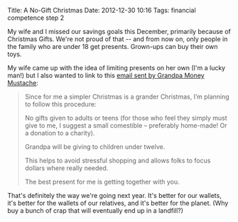 Title: A No-Gift Christmas
Date: 2012-12-30 10:16
Tags: financial competence step 2

My wife and I missed our savings goals this December, primarily because
of Christmas Gifts. We're not proud of that -- and from now on, only
people in the family who are under 18 get presents. Grown-ups can buy
their own toys.

My wife came up with the idea of limiting presents on her own (I'm a
lucky man!) but I also wanted to link to this [email sent by Grandpa
Money
Mustache](http://www.mrmoneymustache.com/2011/11/24/happy-thanksgiving-and-buy-nothing-day-and-month/):

> Since for me a simpler Christmas is a grander Christmas, I’m planning
> to follow this procedure:
>
> No gifts given to adults or teens (for those who feel they simply must
> give to me, I suggest a small comestible – preferably home-made! Or a
> donation to a charity).
>
> Grandpa will be giving to children under twelve.
>
> This helps to avoid stressful shopping and allows folks to focus
> dollars where really needed.
>
> The best present for me is getting together with you.

That's definitely the way we're going next year. It's better for our
wallets, it's better for the wallets of our relatives, and it's better
for the planet. (Why buy a bunch of crap that will eventually end up in
a landfill?)

